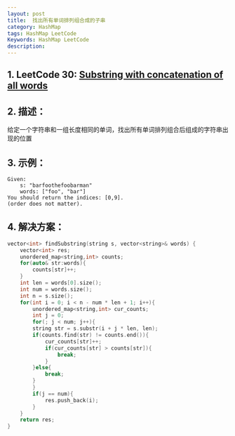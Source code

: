 ```yaml
---
layout: post
title:  找出所有单词排列组合成的子串
category: HashMap
tags: HashMap LeetCode
Keywords: HashMap LeetCode
description:
---
```

## 1. LeetCode 30: [Substring with concatenation of all words](https://leetcode.com/problems/substring-with-concatenation-of-all-words/description/)
## 2. 描述：
给定一个字符串和一组长度相同的单词，找出所有单词排列组合后组成的字符串出现的位置
## 3. 示例：
```
Given:
    s: "barfoothefoobarman"
    words: ["foo", "bar"]
You should return the indices: [0,9].
(order does not matter).
```
## 4. 解决方案：
``` c++
vector<int> findSubstring(string s, vector<string>& words) {
    vector<int> res;
    unordered_map<string,int> counts;
    for(auto& str:words){
        counts[str]++;
    }
    int len = words[0].size();
    int num = words.size();
    int n = s.size();
    for(int i = 0; i < n - num * len + 1; i++){
        unordered_map<string,int> cur_counts;
        int j = 0;
        for(; j < num; j++){
        string str = s.substr(i + j * len, len);
        if(counts.find(str) != counts.end()){
            cur_counts[str]++;
            if(cur_counts[str] > counts[str]){
                break;
            }
        }else{
            break;
        }
        }
        if(j == num){
            res.push_back(i);
        }
    }
    return res;
}
```